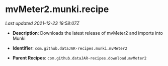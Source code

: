 # mvMeter2.munki.recipe

_Last updated 2021-12-23 19:58:07Z_

- **Description**: Downloads the latest release of mvMeter2 and imports into Munki

- **Identifier**: `com.github.dataJAR-recipes.munki.mvMeter2`

- **Parent Recipes**: `com.github.dataJAR-recipes.download.mvMeter2`